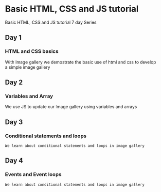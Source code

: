 # Basic HTML, CSS and JS tutorial
Basic HTML, CSS and JS tutorial 7 day Series

## Day 1
### HTML and CSS basics

 With Image gallery we demostrate the basic use of html and css to develop a simple image gallery

## Day 2
### Variables and Array

  We use JS to update our Image gallery using variables and arrays

## Day 3
### Conditional statements and loops

    We learn about conditional statements and loops in image gallery

## Day 4
### Events and Event loops

    We learn about conditional statements and loops in image gallery

